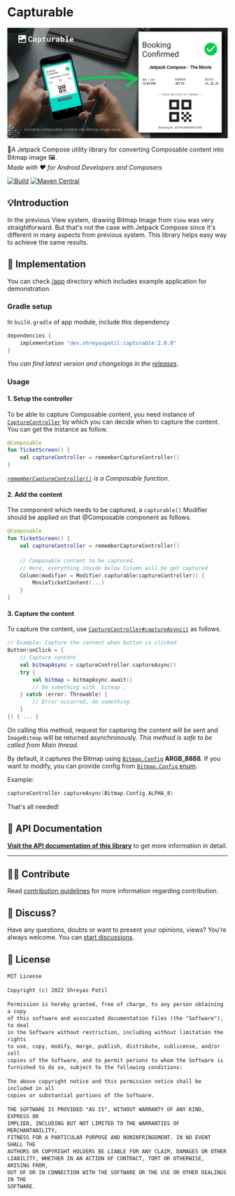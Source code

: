 # Capturable

![Capturable](art/header.png)

🚀A Jetpack Compose utility library for converting Composable content into Bitmap image 🖼️.  
_Made with ❤️ for Android Developers and Composers_ 

[![Build](https://github.com/PatilShreyas/Capturable/actions/workflows/build.yml/badge.svg)](https://github.com/PatilShreyas/Capturable/actions/workflows/build.yml)
[![Maven Central](https://img.shields.io/maven-central/v/dev.shreyaspatil/capturable)](https://search.maven.org/artifact/dev.shreyaspatil/capturable)

## 💡Introduction 

In the previous View system, drawing Bitmap Image from `View` was very straightforward. But that's not the case with Jetpack Compose since it's different in many aspects from previous system. This library helps easy way to achieve the same results.

## 🚀 Implementation

You can check [/app](/app) directory which includes example application for demonstration. 

### Gradle setup

In `build.gradle` of app module, include this dependency

```gradle
dependencies {
    implementation "dev.shreyaspatil:capturable:2.0.0"
}
```

_You can find latest version and changelogs in the [releases](https://github.com/PatilShreyas/Capturable/releases)_.

### Usage

#### 1. Setup the controller

To be able to capture Composable content, you need instance of [`CaptureController`](https://patilshreyas.github.io/Capturable/capturable/dev.shreyaspatil.capturable.controller/-capture-controller/index.html) by which you can decide when to capture the content. You can get the instance as follow.

```kotlin
@Composable
fun TicketScreen() {
    val captureController = rememberCaptureController()
}
```

_[`rememberCaptureController()`](https://patilshreyas.github.io/Capturable/capturable/dev.shreyaspatil.capturable.controller/remember-capture-controller.html) is a Composable function._

#### 2. Add the content

The component which needs to be captured, a `capturable()` Modifier should be applied on that @Composable component as follows.

```kotlin
@Composable
fun TicketScreen() {
    val captureController = rememberCaptureController()

    // Composable content to be captured.
    // Here, everything inside below Column will be get captured
    Column(modifier = Modifier.capturable(captureController)) {
        MovieTicketContent(...)
    }
}
```

#### 3. Capture the content

To capture the content, use [`CaptureController#captureAsync()`](https://patilshreyas.github.io/Capturable/capturable/dev.shreyaspatil.capturable.controller/-capture-controller/captureAsync.html) as follows. 

```kotlin
// Example: Capture the content when button is clicked
Button(onClick = {
    // Capture content
    val bitmapAsync = captureController.captureAsync()
    try {
        val bitmap = bitmapAsync.await()
        // Do something with `bitmap`.
    } catch (error: Throwable) {
        // Error occurred, do something.
    }
}) { ... }
```

On calling this method, request for capturing the content will be sent and `ImageBitmap` will be 
returned asynchronously. _This method is safe to be called from Main thread._

By default, it captures the Bitmap using [`Bitmap.Config`](https://developer.android.com/reference/android/graphics/Bitmap.Config) **ARGB_8888**. If you want to modify, you can provide config from [`Bitmap.Config` enum](https://developer.android.com/reference/android/graphics/Bitmap.Config).

Example:

```kotlin
captureController.captureAsync(Bitmap.Config.ALPHA_8)
```

That's all needed!

## 📄 API Documentation

[**Visit the API documentation of this library**](https://patilshreyas.github.io/Capturable) to get more information in detail.

---

## 🙋‍♂️ Contribute 

Read [contribution guidelines](CONTRIBUTING.md) for more information regarding contribution.

## 💬 Discuss? 

Have any questions, doubts or want to present your opinions, views? You're always welcome. You can [start discussions](https://github.com/PatilShreyas/Capturable/discussions).

## 📝 License

```
MIT License

Copyright (c) 2022 Shreyas Patil

Permission is hereby granted, free of charge, to any person obtaining a copy
of this software and associated documentation files (the "Software"), to deal
in the Software without restriction, including without limitation the rights
to use, copy, modify, merge, publish, distribute, sublicense, and/or sell
copies of the Software, and to permit persons to whom the Software is
furnished to do so, subject to the following conditions:

The above copyright notice and this permission notice shall be included in all
copies or substantial portions of the Software.

THE SOFTWARE IS PROVIDED "AS IS", WITHOUT WARRANTY OF ANY KIND, EXPRESS OR
IMPLIED, INCLUDING BUT NOT LIMITED TO THE WARRANTIES OF MERCHANTABILITY,
FITNESS FOR A PARTICULAR PURPOSE AND NONINFRINGEMENT. IN NO EVENT SHALL THE
AUTHORS OR COPYRIGHT HOLDERS BE LIABLE FOR ANY CLAIM, DAMAGES OR OTHER
LIABILITY, WHETHER IN AN ACTION OF CONTRACT, TORT OR OTHERWISE, ARISING FROM,
OUT OF OR IN CONNECTION WITH THE SOFTWARE OR THE USE OR OTHER DEALINGS IN THE
SOFTWARE.
```
